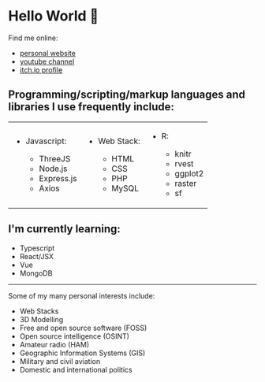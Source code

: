<h1>Hello World 👋</h1>
<div class="row">
    <div class="col-12">
        <p class="display-3">Find me online:</p>
    </div>
    <ul>
        <li>
            <div class="col-sm link-wrapper">
                <a href = "http://www.liamosler.ca" class="display-4">personal website</a>
            </div>
        </li>
        <li>
            <div class="col-sm link-wrapper">
                <a class="display-4" href= "https://youtube.com/LiamOsler">youtube channel</a>
            </div>
        </li>
        <li>
            <div class="col-sm link-wrapper">
                <a class="display-4" href= "https://liamosler.itch.io">itch.io profile</a>
            </div>
        </li>
    </ul>
</div>

<h2>Programming/scripting/markup languages and libraries I use frequently include:</h2>
<table class="">
  <tbody>
    <tr>
        <td>
          <ul>
            <li>Javascript:</li>
                <ul>
                    <li>ThreeJS</li>
                    <li>Node.js</li>
                    <li>Express.js</li>
                    <li>Axios</li>
                </ul>
            </ul>  
        </td>
        <td>
          <ul>
            <li>Web Stack:</li>
                <ul>
                    <li>HTML</li>
                    <li>CSS</li>
                    <li>PHP</li>
                    <li>MySQL</li>
                </ul>
            </ul>
        </td>
        <td>
            <ul>
            <li>R:</li>
                <ul>
                    <li>knitr</li>
                    <li>rvest</li>
                    <li>ggplot2</li>
                    <li>raster</li>
                    <li>sf</li>
                </ul>
            </ul> 
        </td>
    </tr>
  </tbody>
</table>

<div class="row">
    <div class="col-12">
        <h2>I'm currently learning:</h2>
        <ul>
            <li>Typescript</li>
            <li>React/JSX</li>
            <li>Vue</li>
            <li>MongoDB</li>
        </ul>
    </div>
</div>
<hr>

<div class="row">
    <div class="col-12">
        <p class="display-3">Some of my many personal interests include:</p>
        <ul>
            <li>Web Stacks</li>
            <li>3D Modelling</li>
            <li>Free and open source software (FOSS)</li>
            <li>Open source intelligence (OSINT)</li>
            <li>Amateur radio (HAM)</li>
            <li>Geographic Information Systems (GIS)</li>
            <li>Military and civil aviation</li>
            <li>Domestic and international politics</li>
        </ul>
        </div>
    </div>
</div>


